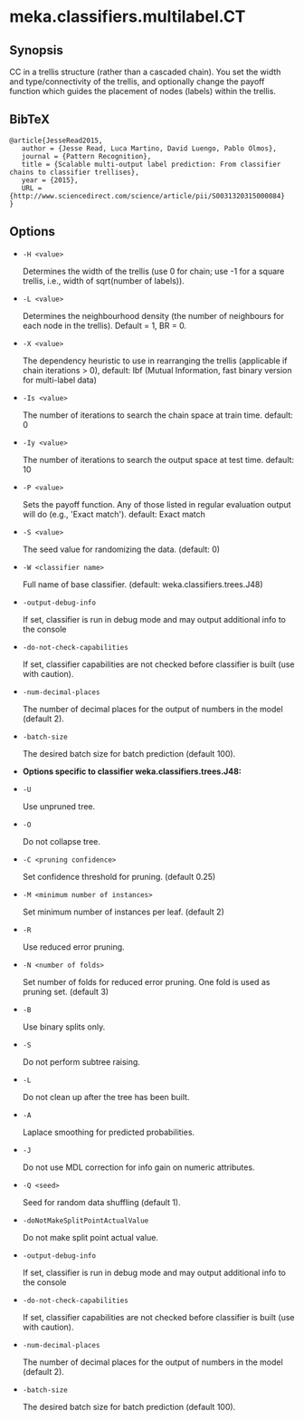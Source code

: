 # meka.classifiers.multilabel.CT

## Synopsis
CC in a trellis structure (rather than a cascaded chain). You set the width and type/connectivity of the trellis, and optionally change the payoff function which guides the placement of nodes (labels) within the trellis.

## BibTeX
```
@article{JesseRead2015,
   author = {Jesse Read, Luca Martino, David Luengo, Pablo Olmos},
   journal = {Pattern Recognition},
   title = {Scalable multi-output label prediction: From classifier chains to classifier trellises},
   year = {2015},
   URL = {http://www.sciencedirect.com/science/article/pii/S0031320315000084}
}
```
## Options
* `-H <value>`

  Determines the width of the trellis (use 0 for chain; use -1 for a square trellis, i.e., width of sqrt(number of labels)).

* `-L <value>`

  Determines the neighbourhood density (the number of neighbours for each node in the trellis). Default = 1, BR = 0.

* `-X <value>`

  The dependency heuristic to use in rearranging the trellis (applicable if chain iterations > 0), default: Ibf (Mutual Information, fast binary version for multi-label data)

* `-Is <value>`

  The number of iterations to search the chain space at train time.
  default: 0

* `-Iy <value>`

  The number of iterations to search the output space at test time.
  default: 10

* `-P <value>`

  Sets the payoff function. Any of those listed in regular evaluation output will do (e.g., 'Exact match').
  default: Exact match

* `-S <value>`

  The seed value for randomizing the data.
  (default: 0)

* `-W <classifier name>`

  Full name of base classifier.
  (default: weka.classifiers.trees.J48)

* `-output-debug-info`

  If set, classifier is run in debug mode and
  may output additional info to the console

* `-do-not-check-capabilities`

  If set, classifier capabilities are not checked before classifier is built
  (use with caution).

* `-num-decimal-places`

  The number of decimal places for the output of numbers in the model (default 2).

* `-batch-size`

  The desired batch size for batch prediction  (default 100).

* **Options specific to classifier weka.classifiers.trees.J48:**

* `-U`

  Use unpruned tree.

* `-O`

  Do not collapse tree.

* `-C <pruning confidence>`

  Set confidence threshold for pruning.
  (default 0.25)

* `-M <minimum number of instances>`

  Set minimum number of instances per leaf.
  (default 2)

* `-R`

  Use reduced error pruning.

* `-N <number of folds>`

  Set number of folds for reduced error
  pruning. One fold is used as pruning set.
  (default 3)

* `-B`

  Use binary splits only.

* `-S`

  Do not perform subtree raising.

* `-L`

  Do not clean up after the tree has been built.

* `-A`

  Laplace smoothing for predicted probabilities.

* `-J`

  Do not use MDL correction for info gain on numeric attributes.

* `-Q <seed>`

  Seed for random data shuffling (default 1).

* `-doNotMakeSplitPointActualValue`

  Do not make split point actual value.

* `-output-debug-info`

  If set, classifier is run in debug mode and
  may output additional info to the console

* `-do-not-check-capabilities`

  If set, classifier capabilities are not checked before classifier is built
  (use with caution).

* `-num-decimal-places`

  The number of decimal places for the output of numbers in the model (default 2).

* `-batch-size`

  The desired batch size for batch prediction  (default 100).
